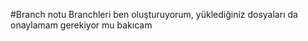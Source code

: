 #Branch notu
Branchleri ben oluşturuyorum, yüklediğiniz dosyaları da onaylamam gerekiyor mu bakıcam
